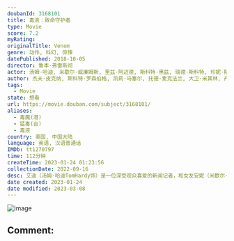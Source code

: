```yaml
---
doubanId: 3168101
title: 毒液：致命守护者
type: Movie
score: 7.2
myRating: 
originalTitle: Venom
genre: 动作, 科幻, 惊悚
datePublished: 2018-10-05
director: 鲁本·弗雷斯彻
actor: 汤姆·哈迪, 米歇尔·威廉姆斯, 里兹·阿迈德, 斯科特·黑兹, 瑞德·斯科特, 珍妮·斯蕾特, 梅洛拉·沃尔特斯, 伍迪·哈里森, 佩吉·陆, 马尔科姆·, 索佩·阿卢科, 韦恩·佩雷, 米歇尔·李, 库尔特·岳, 克里斯·奥哈拉, 埃米里奥·瑞弗拉, 阿里亚当娜·约瑟夫, 袁之正, 朴云龙, 麦克·勃兰特, 尼克·图恩, 山姆麦地那, 迪塞尔·马德金斯, 简·麦克尼尔, 维克托·麦凯, 马丁·巴特斯·布拉德福德, 布兰顿·莫拉莱斯, 马修·康威尔, 斯坦·李, 韦德·威廉姆斯, 约瑟夫·阿梅, 威廉·, 玛塞拉·布拉吉奥, 卡特·伯奇, 克里斯蒂安·康佛瑞, 詹姆斯·富尔特斯, 丹妮拉·加斯基, 约翰·盖蒂尔, 艾米丽塔·, 杰克·汉森, 安东尼·, 卡茜·亨德利, 罗恩·彼得·琼斯, 霍梅洛·洛佩兹, 万恩·姆约维奇, 米歇尔·毛, 盖尔·甘布尔, 詹姆斯·, 丹尼·皮尔斯, 艾蒂安·维克, 格雷丝·万, 保罗·皮尔斯伯里, 伊斯拉·瑟尔维利, 波士顿·拉什·弗里曼, 安吉拉·戴维斯, 斯科特·德克特, 迈克尔·伯吉斯, 詹姆斯·威廉·巴拉德, 杰拉德·班肯斯, 中川翔子, 诹访部顺一
author: 杰夫·皮克纳, 斯科特·罗森伯格, 凯莉·马塞尔, 托德·麦克法兰, 大卫·米其林, 丹特·哈珀
tags:
  - Movie
state: 想看
url: https://movie.douban.com/subject/3168101/
aliases:
  - 毒魔(港)
  - 猛毒(台)
  - 毒液
country: 美国, 中国大陆
language: 英语, 汉语普通话
IMDb: tt1270797
time: 112分钟
createTime: 2023-01-24 01:23:56
collectionDate: 2022-09-16
desc: 艾迪（汤姆·哈迪TomHardy饰）是一位深受观众喜爱的新闻记者，和女友安妮（米歇尔·威廉姆斯MichelleWilliams饰）相恋多年，彼此之间感情十分要好。安妮是一名律师，接手了生命...
date created: 2023-01-24
date modified: 2023-03-08
---
```


![image](p2537158013.jpg)

Comment:
---
